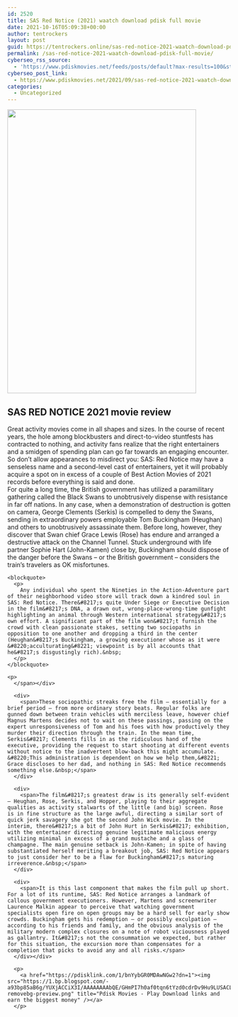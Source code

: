 ```yaml
---
id: 2520
title: SAS Red Notice (2021) waatch download pdisk full movie
date: 2021-10-16T05:09:38+00:00
author: tentrockers
layout: post
guid: https://tentrockers.online/sas-red-notice-2021-waatch-download-pdisk-full-movie/
permalink: /sas-red-notice-2021-waatch-download-pdisk-full-movie/
cyberseo_rss_source:
  - 'https://www.pdiskmovies.net/feeds/posts/default?max-results=100&start-index=301'
cyberseo_post_link:
  - https://www.pdiskmovies.net/2021/09/sas-red-notice-2021-waatch-download.html
categories:
  - Uncategorized
---
```

<div class="separator">
  <a href="https://1.bp.blogspot.com/-g_aXJjMzw1Q/YUmXN1JVnNI/AAAAAAAAADk/GBU9Kk-m2uw5z9lTViavsrVAp5grUO3_QCNcBGAsYHQ/s750/SAS%2BRed%2BNotice%2B%25282021%2529%2Bwaatch%2Bdownload%2Bpdisk%2Bfull%2Bmovie.jpg" imageanchor="1"><img loading="lazy" border="0" data-original-height="750" data-original-width="500" height="640" src="https://1.bp.blogspot.com/-g_aXJjMzw1Q/YUmXN1JVnNI/AAAAAAAAADk/GBU9Kk-m2uw5z9lTViavsrVAp5grUO3_QCNcBGAsYHQ/w426-h640/SAS%2BRed%2BNotice%2B%25282021%2529%2Bwaatch%2Bdownload%2Bpdisk%2Bfull%2Bmovie.jpg" width="426" /></a>
</div>

## SAS RED NOTICE 2021 movie review

<div>
  <div>
    <span>Great activity movies come in all shapes and sizes. In the course of recent years, the hole among blockbusters and direct-to-video stuntfests has contracted to nothing, and activity fans realize that the right entertainers and a smidgen of spending plan can go far towards an engaging encounter. So don&#8217;t allow appearances to misdirect you: SAS: Red Notice may have a senseless name and a second-level cast of entertainers, yet it will probably acquire a spot on in excess of a couple of Best Action Movies of 2021 records before everything is said and done.&nbsp;</span>
  </div>
  
  <div>
    <span>For quite a long time, the British government has utilized a paramilitary gathering called the Black Swans to unobtrusively dispense with resistance in far off nations. In any case, when a demonstration of destruction is gotten on camera, George Clements (Serkis) is compelled to deny the Swans, sending in extraordinary powers employable Tom Buckingham (Heughan) and others to unobtrusively assassinate them. Before long, however, they discover that Swan chief Grace Lewis (Rose) has endure and arranged a destructive attack on the Channel Tunnel. Stuck underground with life partner Sophie Hart (John-Kamen) close by, Buckingham should dispose of the danger before the Swans – or the British government – considers the train&#8217;s travelers as OK misfortunes.&nbsp;</span>
  </div>
  
  <div>
    <span></p> 
    
    <blockquote>
      <p>
        Any individual who spent the Nineties in the Action-Adventure part of their neighborhood video store will track down a kindred soul in SAS: Red Notice. There&#8217;s quite Under Siege or Executive Decision in the film&#8217;s DNA, a drawn out, wrong-place-wrong-time gunfight highlighting an animal through Western international strategy&#8217;s own effort. A significant part of the film won&#8217;t furnish the crowd with clean passionate stakes, setting two sociopaths in opposition to one another and dropping a third in the center (Heughan&#8217;s Buckingham, a growing executioner whose as it were &#8220;acculturating&#8221; viewpoint is by all accounts that he&#8217;s disgustingly rich).&nbsp;
      </p>
    </blockquote>
    
    <p>
      </span></div> 
      
      <div>
        <span>These sociopathic streaks free the film – essentially for a brief period – from more ordinary story beats. Regular folks are gunned down between train vehicles with merciless leave, however chief Magnus Martens decides not to wait on these passings, passing on the expert unresponsiveness of Tom and his foes with how productively they murder their direction through the train. In the mean time, Serkis&#8217; Clements fills in as the ridiculous hand of the executive, providing the request to start shooting at different events without notice to the inadvertent blow-back this might accumulate. &#8220;This administration is dependent on how we help them,&#8221; Grace discloses to her dad, and nothing in SAS: Red Notice recommends something else.&nbsp;</span>
      </div>
      
      <div>
        <span>The film&#8217;s greatest draw is its generally self-evident – Heughan, Rose, Serkis, and Hopper, playing to their aggregate qualities as activity stalwarts of the little (and big) screen. Rose is in fine structure as the large awful, directing a similar sort of quick jerk savagery she got the second John Wick movie. In the interim, there&#8217;s a bit of John Hurt in Serkis&#8217; exhibition, with the entertainer directing genuine legitimate malicious energy utilizing minimal in excess of a grand mustache and a glass of champagne. The main genuine setback is John-Kamen; in spite of having substantiated herself meriting a breakout job, SAS: Red Notice appears to just consider her to be a flaw for Buckingham&#8217;s maturing irreverence.&nbsp;</span>
      </div>
      
      <div>
        <span>It is this last component that makes the film pull up short. For a lot of its runtime, SAS: Red Notice arranges a landmark of callous government executioners. However, Martens and screenwriter Laurence Malkin appear to perceive that watching government specialists open fire on open groups may be a hard sell for early show crowds. Buckingham gets his redemption – or possibly exculpation – according to his friends and family, and the obvious analysis of the military modern complex closures on a note of robot viciousness played as gallantry. It&#8217;s not the consummation we expected, but rather for this situation, the excursion more than compensates for a completion that picks to avoid any and all risks.</span>
      </div></div> 
      
      <p>
        <a href="https://pdisklink.com/1/bnYybGR0MDAwNGw2?dn=1"><img src="https://1.bp.blogspot.com/-a93bp85aB6g/YUXjACCiX3I/AAAAAAAAbQE/GHmPI7h0af0tqn6tYzd0cdrDv9Hu9LUSACLcBGAsYHQ/s16000/Play_it_New-removebg-preview.png" title="Pdisk Movies - Play Download links and earn the biggest money" /></a>
      </p>